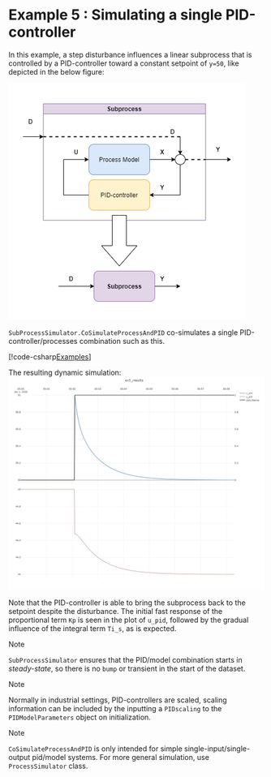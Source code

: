 # Example 5 : Simulating a single PID-controller

In this example, a step disturbance influences a linear subprocess that is controlled by a PID-controller toward a constant setpoint of ``y=50``, like depicted in the below figure:

![Example 5 result](/images/fig_pidprocess.png)

``SubProcessSimulator.CoSimulateProcessAndPID`` co-simulates a single PID-controller/processes combination such as this.

[!code-csharp[Examples](../TimeSeriesAnalysis.Tests/Examples/GettingStarted.cs?name=ex_5)]

The resulting dynamic simulation:
![Example 5 result](/images/ex5_results.png)

Note that the PID-controller is able to bring the subprocess back to the setpoint despite the disturbance. 
The initial fast response of the proportional term ``Kp`` is seen in the plot of ``u_pid``, followed by the gradual
influence of the integral term ``Ti_s``, as is expected.

> [!Note]
> ``SubProcessSimulator`` ensures that the PID/model combination starts in *steady-state*, so there is no ``bump`` or transient in the
> start of the dataset.

> [!Note]
> Normally in industrial settings, PID-controllers are scaled, scaling information can be included by the inputting a ``PIDscaling`` to the
> ``PIDModelParameters`` object on initialization.

> [!Note]
> ``CoSimulateProcessAndPID`` is only intended for simple single-input/single-output pid/model systems. For more general simulation, use ``ProcessSimulator`` class.